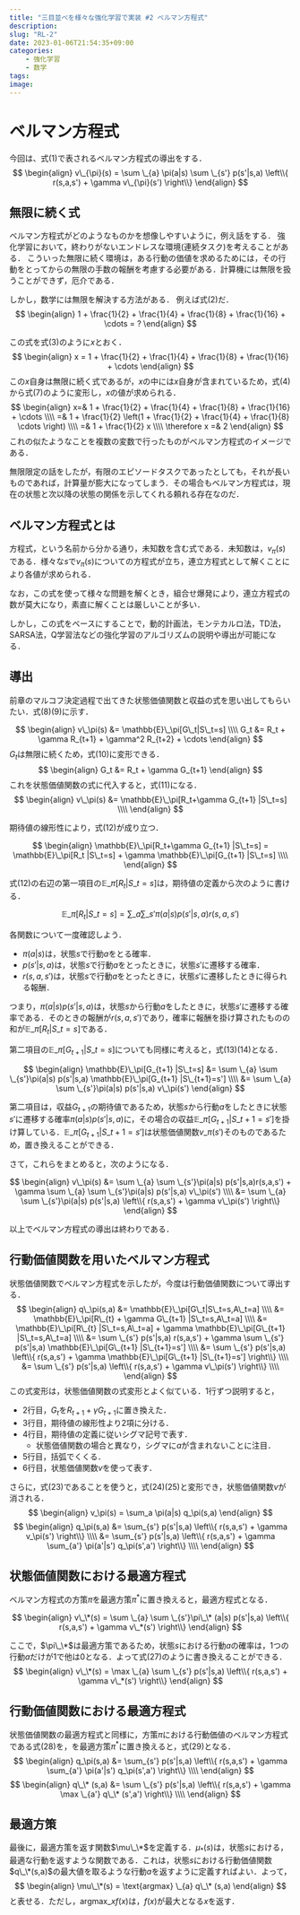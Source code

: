 ```yaml
---
title: "三目並べを様々な強化学習で実装 #2 ベルマン方程式"
description: 
slug: "RL-2"
date: 2023-01-06T21:54:35+09:00
categories:
    - 強化学習
    - 数学
tags:
image: 
---
```


# ベルマン方程式
今回は、式$(1)$で表されるベルマン方程式の導出をする．
$$
\begin{align}
v\_{\pi}(s) = \sum \_{a} \pi(a|s) \sum \_{s'} p(s'|s,a) \left\\{ r(s,a,s') + \gamma v\_{\pi}(s') \right\\}
\end{align}
$$


## 無限に続く式
ベルマン方程式がどのようなものかを想像しやすいように，例え話をする．
強化学習において，終わりがないエンドレスな環境(連続タスク)を考えることがある．
こういった無限に続く環境は，ある行動の価値を求めるためには，その行動をとってからの無限の手数の報酬を考慮する必要がある．計算機には無限を扱うことができず，厄介である．

しかし，数学には無限を解決する方法がある．
例えば式$(2)$だ．
$$
\begin{align}
1 + \frac{1}{2} + \frac{1}{4} + \frac{1}{8} + \frac{1}{16} + \cdots = ?
\end{align}
$$

この式を式$(3)$のように$x$とおく．
$$
\begin{align}
x = 1 + \frac{1}{2} + \frac{1}{4} + \frac{1}{8} + \frac{1}{16} + \cdots
\end{align}
$$
この$x$自身は無限に続く式であるが，$x$の中には$x$自身が含まれているため，式$(4)$から式$(7)$のように変形し，$x$の値が求められる．
$$
\begin{align}
x=& 1 + \frac{1}{2} + \frac{1}{4} + \frac{1}{8} + \frac{1}{16} + \cdots \\\\
=& 1 + \frac{1}{2} \left(1 + \frac{1}{2} + \frac{1}{4} + \frac{1}{8} \cdots \right) \\\\
=& 1 + \frac{1}{2} x \\\\
\therefore x =& 2
\end{align}
$$
これの似たようなことを複数の変数で行ったものがベルマン方程式のイメージである．

無限限定の話をしたが，有限のエピソードタスクであったとしても，それが長いものであれば，計算量が膨大になってしまう．その場合もベルマン方程式は，現在の状態と次以降の状態の関係を示してくれる頼れる存在なのだ．

## ベルマン方程式とは
方程式，という名前から分かる通り，未知数を含む式である．未知数は，$v_\pi(s)$である．様々な$s$で$v_\pi(s)$についての方程式が立ち，連立方程式として解くことにより各値が求められる．

なお，この式を使って様々な問題を解くとき，組合せ爆発により，連立方程式の数が莫大になり，素直に解くことは厳しいことが多い．

しかし，この式をベースにすることで，動的計画法，モンテカルロ法，TD法，SARSA法，Q学習法などの強化学習のアルゴリズムの説明や導出が可能になる．

## 導出
前章のマルコフ決定過程で出てきた状態価値関数と収益の式を思い出してもらいたい．式$(8)$$(9)$に示す．

$$
\begin{align}
v\_\pi(s) &= \mathbb{E}\_\pi[G\_t|S\_t=s] \\\\
G_t &= R_t + \gamma R_{t+1} + \gamma^2 R_{t+2} + \cdots
\end{align}
$$
$G_t$は無限に続くため，式$(10)$に変形できる．
$$
\begin{align}
G_t &= R_t + \gamma G_{t+1} 
\end{align}
$$
これを状態価値関数の式に代入すると，式$(11)$になる．
$$
\begin{align}
v\_\pi(s) &= \mathbb{E}\_\pi[R_t+\gamma G_{t+1} |S\_t=s] \\\\
\end{align}
$$

期待値の線形性により，式$(12)$が成り立つ．

$$
\begin{align}
\mathbb{E}\_\pi[R_t+\gamma G_{t+1} |S\_t=s] = \mathbb{E}\_\pi[R_t |S\_t=s] + \gamma \mathbb{E}\_\pi[G_{t+1} |S\_t=s] \\\\
\end{align}
$$

式$(12)$の右辺の第一項目の$\mathbb{E}\_\pi[R_t |S\_t=s]$は，期待値の定義から次のように書ける．

$$
\mathbb{E}\_\pi[R_t |S\_t=s] = \sum \_{a}  \sum \_{s'}\pi(a|s) p(s'|s,a)r(s,a,s')
$$

各関数について一度確認しよう．
- $\pi(a|s)$は，状態$s$で行動$a$をとる確率．
- $p(s'|s,a)$は，状態$s$で行動$a$をとったときに，状態$s'$に遷移する確率．
- $r(s,a,s')$は，状態$s$で行動$a$をとったときに，状態$s'$に遷移したときに得られる報酬．

つまり，$\pi(a|s) p(s'|s,a)$は，状態$s$から行動$a$をしたときに，状態$s'$に遷移する確率である．そのときの報酬が$r(s,a,s')$であり，確率に報酬を掛け算されたものの和が$\mathbb{E}\_\pi[R_t |S\_t=s]$である．

第二項目の$\mathbb{E}\_\pi[G_{t+1} |S\_t=s]$についても同様に考えると，式$(13)$$(14)$となる．

$$
\begin{align}
\mathbb{E}\_\pi[G_{t+1} |S\_t=s] &= \sum \_{a}  \sum \_{s'}\pi(a|s) p(s'|s,a) \mathbb{E}\_\pi[G_{t+1} |S\_{t+1}=s'] \\\\
&= \sum \_{a}  \sum \_{s'}\pi(a|s) p(s'|s,a) v\_\pi(s')
\end{align}
$$

第二項目は，収益$G_{t+1}$の期待値であるため，状態$s$から行動$a$をしたときに状態$s'$に遷移する確率$\pi(a|s) p(s'|s,a)$に，その場合の収益$\mathbb{E}\_\pi[G_{t+1} |S\_{t+1}=s']$を掛け算している．$\mathbb{E}\_\pi[G_{t+1} |S\_{t+1}=s']$は状態価値関数$v\_\pi(s')$そのものであるため，置き換えることができる．

さて，これらをまとめると，次のようになる．

$$
\begin{align}
v\_\pi(s) &= \sum \_{a}  \sum \_{s'}\pi(a|s) p(s'|s,a)r(s,a,s') + \gamma \sum \_{a}  \sum \_{s'}\pi(a|s) p(s'|s,a) v\_\pi(s') \\\\
&= \sum \_{a}  \sum \_{s'}\pi(a|s) p(s'|s,a) \left\\{ r(s,a,s') + \gamma v\_\pi(s') \right\\}
\end{align}
$$

以上でベルマン方程式の導出は終わりである．

## 行動価値関数を用いたベルマン方程式
状態価値関数でベルマン方程式を示したが，今度は行動価値関数について導出する．
$$
\begin{align}
q\_\pi(s,a) &= \mathbb{E}\_\pi[G\_t|S\_t=s,A\_t=a] \\\\
&= \mathbb{E}\_\pi[R\_{t} + \gamma G\_{t+1} |S\_t=s,A\_t=a] \\\\
&= \mathbb{E}\_\pi[R\_{t} |S\_t=s,A\_t=a] + \gamma \mathbb{E}\_\pi[G\_{t+1} |S\_t=s,A\_t=a] \\\\
&= \sum \_{s'} p(s'|s,a) r(s,a,s') + \gamma \sum \_{s'} p(s'|s,a) \mathbb{E}\_\pi[G\_{t+1} |S\_{t+1}=s'] \\\\
&= \sum \_{s'} p(s'|s,a) \left\\{ r(s,a,s') + \gamma \mathbb{E}\_\pi[G\_{t+1} |S\_{t+1}=s'] \right\\} \\\\
&= \sum \_{s'} p(s'|s,a) \left\\{ r(s,a,s') + \gamma v\_\pi(s') \right\\} \\\\
\end{align}
$$
この式変形は，状態価値関数の式変形とよく似ている．$1$行ずつ説明すると，
- $2$行目，$G_t$を$R_{t+1}+\gamma G_{t+1}$に置き換えた．   
- $3$行目，期待値の線形性より$2$項に分ける．
- $4$行目，期待値の定義に従いシグマ記号で表す．
    - 状態価値関数の場合と異なり，シグマに$a$が含まれないことに注目．
- $5$行目，括弧でくくる．
- $6$行目，状態価値関数$v$を使って表す．

さらに，式$(23)$であることを使うと，式$(24)(25)$と変形でき，状態価値関数$v$が消される．
$$
\begin{align}
v_\pi(s) = \sum_a \pi(a|s) q_\pi(s,a)
\end{align}
$$
$$
\begin{align}
q_\pi(s,a) &= \sum_{s'} p(s'|s,a) \left\\{ r(s,a,s') + \gamma v_\pi(s') \right\\} \\\\
&= \sum_{s'} p(s'|s,a) \left\\{ r(s,a,s') + \gamma \sum_{a'} \pi(a'|s') q_\pi(s',a') \right\\} \\\\
\end{align}
$$

## 状態価値関数における最適方程式
ベルマン方程式の方策$\pi$を最適方策$\pi^*$に置き換えると，最適方程式となる．

$$
\begin{align}
v\_\*(s) = \sum \_{a}  \sum \_{s'}\pi\_\* (a|s) p(s'|s,a) \left\\{ r(s,a,s') + \gamma v\_*(s') \right\\}
\end{align}
$$

ここで，$\pi\_\*$は最適方策であるため，状態$s$における行動$a$の確率は，1つの行動$a$だけが1で他は0となる．よって式$(27)$のように書き換えることができる．
$$
\begin{align}
v\_\*(s) = \max \_{a} \sum \_{s'} p(s'|s,a) \left\\{ r(s,a,s') + \gamma v\_*(s') \right\\}
\end{align}
$$


## 行動価値関数における最適方程式

状態価値関数の最適方程式と同様に，方策$\pi$における行動価値のベルマン方程式である式$(28)$を，を最適方策$\pi^*$に置き換えると，式$(29)$となる．
$$
\begin{align}
q_\pi(s,a) &= \sum_{s'} p(s'|s,a) \left\\{ r(s,a,s') + \gamma \sum_{a'} \pi(a'|s') q_\pi(s',a') \right\\} \\\\
\end{align}
$$
$$
\begin{align}
q\_\* (s,a) &= \sum \_{s'} p(s'|s,a) \left\\{ r(s,a,s') + \gamma \max \_{a'} q\_\* (s',a') \right\\} \\\\
\end{align}
$$

## 最適方策
最後に，最適方策を返す関数$\mu\_\*$を定義する．$\mu_*(s)$は，状態$s$における，最適な行動を返すような関数である．これは，状態$s$における行動価値関数$q\_\*(s,a)$の最大値を取るような行動$a$を返すように定義すればよい．よって，
$$
\begin{align}
\mu\_\*(s) = \text{argmax} \_{a} q\_\* (s,a)
\end{align}
$$
と表せる．ただし，$\text{argmax} \_{x} f(x)$は，$f(x)$が最大となる$x$を返す．




